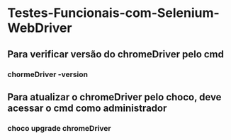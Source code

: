 # Testes-Funcionais-com-Selenium-WebDriver
## Para verificar versão do chromeDriver pelo cmd
### chormeDriver  -version
## Para atualizar o chromeDriver pelo choco, deve acessar o cmd como administrador
### choco upgrade chromeDriver

